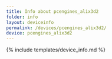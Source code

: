 ```yaml
---
title: Info about pcengines_alix3d2
folder: info
layout: deviceinfo
permalink: /devices/pcengines_alix3d2/
device: pcengines_alix3d2
---
```

{% include templates/device_info.md %}
